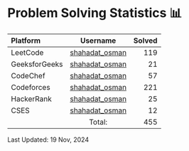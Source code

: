 # Problem Solving Statistics 📊

| Platform      |                            Username                             | Solved |
| :------------ | :-------------------------------------------------------------: | -----: |
| LeetCode      |        [shahadat_osman](https://leetcode.com/shahadat_o)        |    119 |
| GeeksforGeeks | [shahadat_osman](https://geeksforgeeks.org/user/shahadat_osman) |     21 |
| CodeChef      |   [shahadat_osman](https://codechef.com/users/shahadat_osman)   |     57 |
| Codeforces    | [shahadat_osman](https://codeforces.com/profile/shahadat_osman) |    221 |
| HackerRank    |     [shahadat_osman](https://hackerrank.com/shahadat_osman)     |     25 |
| CSES          |          [shahadat_osman](https://cses.fi/user/135904)          |     12 |
|               |                             Total:                              |    455 |

Last Updated: 19 Nov, 2024
